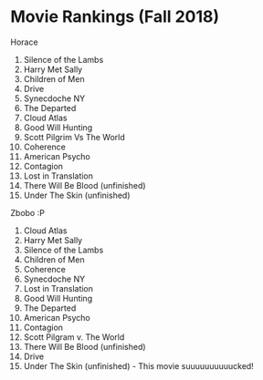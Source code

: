 # Movie Rankings (Fall 2018)
Horace

1. Silence of the Lambs
1. Harry Met Sally
1. Children of Men
1. Drive
1. Synecdoche NY
1. The Departed
1. Cloud Atlas
1. Good Will Hunting
1. Scott Pilgrim Vs The World
1. Coherence
1. American Psycho
1. Contagion
1. Lost in Translation
1. There Will Be Blood (unfinished)
1. Under The Skin (unfinished)

Zbobo :P

1. Cloud Atlas
1. Harry Met Sally
1. Silence of the Lambs
1. Children of Men
1. Coherence
1. Synecdoche NY
1. Lost in Translation
1. Good Will Hunting
1. The Departed
1. American Psycho
1. Contagion
1. Scott Pilgram v. The World
1. There Will Be Blood (unfinished)
1. Drive
1. Under The Skin (unfinished) - This movie suuuuuuuuuucked!

